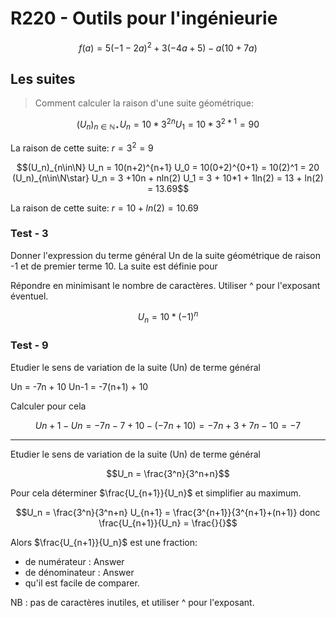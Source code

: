 # R220 - Outils pour l'ingénieurie

```math
f(a) = 5(-1-2a)^2 + 3(-4a + 5) - a(10 +7a)
```

## Les suites

> Comment calculer la raison d'une suite géométrique:

```math
(U_n)_{n\in\mathbb{N}\star}
U_n = 10 * 3^{2n}
U_1 = 10 * 3^{2*1} = 90
```

La raison de cette suite: $r = 3^2 = 9$

```math
(U_n)_{n\in\N}
U_n = 10(n+2)^{n+1}
U_0 = 10(0+2)^{0+1} = 10(2)^1 = 20
(U_n)_{n\in\N\star}
U_n = 3 +10n + nln(2)
U_1 = 3 + 10*1 + 1ln(2) = 13 + ln(2) = 13.69
```

La raison de cette suite: $r = 10 + ln(2) = 10.69$

### Test - 3

Donner l'expression du terme général Un de la suite géométrique de raison -1 et de premier terme 10. La suite est définie pour

Répondre en minimisant le nombre de caractères. Utiliser ^ pour l'exposant éventuel.

<div style="text-align: center">

  $U_n = 10 * (-1)^n$

</div>

### Test - 9

Etudier le sens de variation de la suite (Un) de terme général

Un = -7n + 10
Un-1 = -7(n+1) + 10

Calculer pour cela

```math
Un+1 - Un = -7n -7 +10 - (-7n +10)
          = -7n +3 +7n -10
          = -7
```

---

Etudier le sens de variation de la suite (Un) de terme général

```math
U_n =  \frac{3^n}{3^n+n}
```

Pour cela déterminer $\frac{U_{n+1}}{U_n}$  et simplifier au maximum.

```math
U_n =  \frac{3^n}{3^n+n}
U_{n+1} = \frac{3^{n+1}}{3^{n+1}+(n+1)}

donc

\frac{U_{n+1}}{U_n} = \frac{}{}
```

Alors $\frac{U_{n+1}}{U_n}$  est une fraction:

- de numérateur : Answer
- de dénominateur : Answer
- qu'il est facile de comparer.

NB : pas de caractères inutiles, et utiliser ^ pour l'exposant.
